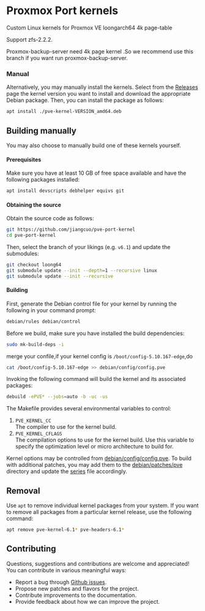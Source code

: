 # Proxmox Port kernels
Custom Linux kernels for Proxmox VE loongarch64 4k page-table

Support zfs-2.2.2.

Proxmox-backup-server need 4k page kernel .So  we recommend use this branch if you want run proxmox-backup-server.


### Manual
Alternatively, you may manually install the kernels. Select from the [Releases](https://github.com/fabianishere/pve-edge-kernel/releases)
page the kernel version you want to install and download the appropriate Debian package.
Then, you can install the package as follows:

```sh
apt install ./pve-kernel-VERSION_amd64.deb
```

## Building manually
You may also choose to manually build one of these kernels yourself.

#### Prerequisites
Make sure you have at least 10 GB of free space available and have the following
packages installed:

```bash
apt install devscripts debhelper equivs git
```

#### Obtaining the source
Obtain the source code as follows:
```bash
git https://github.com/jiangcuo/pve-port-kernel
cd pve-port-kernel
```
Then, select the branch of your likings (e.g. `v6.1`) and update the submodules:
```bash
git checkout loong64
git submodule update --init --depth=1 --recursive linux
git submodule update --init --recursive
```

#### Building
First, generate the Debian control file for your kernel by running the following
in your command prompt:
```bash
debian/rules debian/control
```
Before we build, make sure you have installed the build dependencies:
```bash
sudo mk-build-deps -i
```
merge your confile,if your kernel config is `/boot/config-5.10.167-edge`,do
```bash
cat /boot/config-5.10.167-edge >> debian/config/config.pve
```
Invoking the following command will build the kernel and its associated packages:
```bash
debuild -ePVE* --jobs=auto -b -uc -us
```
The Makefile provides several environmental variables to control:

1. `PVE_KERNEL_CC`  
   The compiler to use for the kernel build.
2. `PVE_KERNEL_CFLAGS`  
   The compilation options to use for the kernel build. Use this variable to specify
   the optimization level or micro architecture to build for.

Kernel options may be controlled from [debian/config/config.pve](debian/config/config.pve). To build with
additional patches, you may add them to the [debian/patches/pve](debian/patches/pve) directory
and update the [series](debian/patches/series.linux) file accordingly.

## Removal
Use `apt` to remove individual kernel packages from your system. If you want
to remove all packages from a particular kernel release, use the following
command:

```bash
apt remove pve-kernel-6.1* pve-headers-6.1*
```

## Contributing
Questions, suggestions and contributions are welcome and appreciated!
You can contribute in various meaningful ways:

* Report a bug through [Github issues](https://github.com/jiangcuo/pve-port-kernel/issues).
* Propose new patches and flavors for the project.
* Contribute improvements to the documentation.
* Provide feedback about how we can improve the project.
